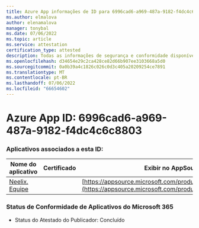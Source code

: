```yaml
---
title: Azure App informações de ID para 6996cad6-a969-487a-9182-f4dc4c6c8803
ms.author: elmalova
author: elenamalova
manager: tonybal
ms.date: 07/06/2022
ms.topic: article
ms.service: attestation
certification_type: attested
description: Todas as informações de segurança e conformidade disponíveis para 6996cad6-a969-487a-9182-f4dc4c6c8803.
ms.openlocfilehash: d34654e29c2ca428ce82d66b907ee3103668a5d0
ms.sourcegitcommit: 0a0b39a4c1826c026c0d3c405a20209254ce7891
ms.translationtype: MT
ms.contentlocale: pt-BR
ms.lasthandoff: 07/06/2022
ms.locfileid: "66654602"
---
```

# <a name="azure-app-id-6996cad6-a969-487a-9182-f4dc4c6c8803"></a>Azure App ID: 6996cad6-a969-487a-9182-f4dc4c6c8803


### <a name="apps-associated-with-this-id"></a>Aplicativos associados a esta ID:
| **Nome do aplicativo** | **Certificado** | **Exibir no AppSource** |
|--------------|---------------|-----------------------|
| [Neelix. Equipe](../forward/WA200003047.md) |  | [https://appsource.microsoft.com/product/office/WA200003047](https://appsource.microsoft.com/product/office/WA200003047) |

### <a name="microsoft-365-app-compliance-status"></a>Status de Conformidade de Aplicativos do Microsoft 365
- Status do Atestado do Publicador: Concluído
